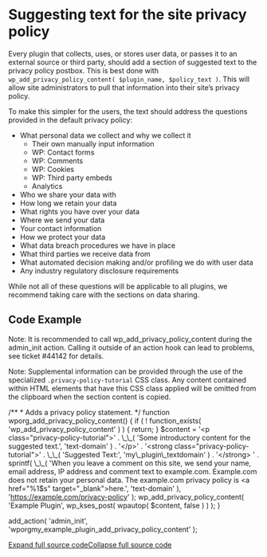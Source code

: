 # Suggesting text for the site privacy policy

Every plugin that collects, uses, or stores user data, or passes it to an external source or third party, should add a section of suggested text to the privacy policy postbox. This is best done with `wp_add_privacy_policy_content( $plugin_name, $policy_text )`. This will allow site administrators to pull that information into their site’s privacy policy.

To make this simpler for the users, the text should address the questions provided in the default privacy policy:

*   What personal data we collect and why we collect it
    *   Their own manually input information
    *   WP: Contact forms
    *   WP: Comments
    *   WP: Cookies
    *   WP: Third party embeds
    *   Analytics
*   Who we share your data with
*   How long we retain your data
*   What rights you have over your data
*   Where we send your data
*   Your contact information
*   How we protect your data
*   What data breach procedures we have in place
*   What third parties we receive data from
*   What automated decision making and/or profiling we do with user data
*   Any industry regulatory disclosure requirements

While not all of these questions will be applicable to all plugins, we recommend taking care with the sections on data sharing.

## Code Example

Note: It is recommended to call wp\_add\_privacy\_policy\_content during the admin\_init action. Calling it outside of an action hook can lead to problems, see ticket #44142 for details.

Note: Supplemental information can be provided through the use of the specialized `.privacy-policy-tutorial` CSS class. Any content contained within HTML elements that have this CSS class applied will be omitted from the clipboard when the section content is copied.

/\*\*
 \* Adds a privacy policy statement.
 \*/
function wporg\_add\_privacy\_policy\_content() {
	if ( ! function\_exists( 'wp\_add\_privacy\_policy\_content' ) ) {
		return;
	}
	$content = '<p class="privacy-policy-tutorial">' . \_\_( 'Some introductory content for the suggested text.', 'text-domain' ) . '</p>'
			. '<strong class="privacy-policy-tutorial">' . \_\_( 'Suggested Text:', 'my\_plugin\_textdomain' ) . '</strong> '
			. sprintf(
				\_\_( 'When you leave a comment on this site, we send your name, email address, IP address and comment text to example.com. Example.com does not retain your personal data. The example.com privacy policy is <a href="%1$s" target="\_blank">here</a>.', 'text-domain' ),
				'https://example.com/privacy-policy'
			);
	wp\_add\_privacy\_policy\_content( 'Example Plugin', wp\_kses\_post( wpautop( $content, false ) ) );
}

add\_action( 'admin\_init', 'wporgmy\_example\_plugin\_add\_privacy\_policy\_content' );

[Expand full source code](#)[Collapse full source code](#)